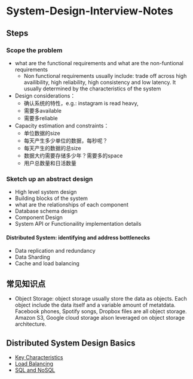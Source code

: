 # System-Design-Interview-Notes

## Steps
### Scope the problem

- what are the functional requirements and what are the non-funtional requirements
  - Non functional requirements usually include: trade off across high availibility, high reliability, high consistency and low latency. It usually determined by the characteristics of the system
- Design considerations：
  - 确认系统的特性，e.g.: instagram is read heavy,
  - 需要多available
  - 需要多reliable
- Capacity estimation and constraints：
  - 单位数据的size
  - 每天产生多少单位的数据，每秒呢？
  - 每天产生的数据的总size
  - 数据大约需要存储多少年？需要多的space
  - 用户总数量和日活数量

### Sketch up an abstract design
- High level system design
- Building blocks of the system
- what are the relationships of each component
- Database schema design
- Component Design
- System API or Functionaility implementation details

#### Distributed System: identifying and address bottlenecks
- Data replication and redundancy
- Data Sharding
- Cache and load balancing

## 常见知识点
- Object Storage: object storage usually store the data as objects. Each object include the data itself and a variable amount of metatdata. Facebook phones, Spotify songs, Dropbox files are all object storage. Amazon S3, Google cloud storage alson leveraged on object storage architecture.

## Distributed System Design Basics
- [Key Characteristics](basics/key-characteristics.md)
- [Load Balancing](basics/load-balancing.md)
- [SQL and NoSQL](basics/sql-vs-nosql.md)
